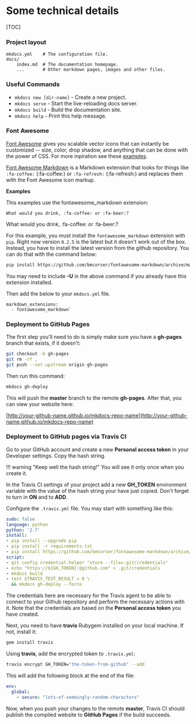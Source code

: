 # Some technical details

[TOC]

### Project layout

    mkdocs.yml    # The configuration file.
    docs/
        index.md  # The documentation homepage.
        ...       # Other markdown pages, images and other files.

### Useful Commands

* `mkdocs new [dir-name]` - Create a new project.
* `mkdocs serve` - Start the live-reloading docs server.
* `mkdocs build` - Build the documentation site.
* `mkdocs help` - Print this help message.

### Font Awesome

[Font Awesome](https://fortawesome.github.io) gives you scalable vector icons that can instantly be customized -- size, color, drop shadow, and anything that can be done with the power of CSS. For more inpiration see these [examples](http://fontawesome.io/examples/).

[Font Awesome Markdown](http://bmcorser.github.io/fontawesome-markdown/) is a Markdown extension that looks for things like `:fa-coffee:` (:fa-coffee:) or `:fa-refresh:` (:fa-refresh:) and replaces them with the Font Awesome icon markup.

**Examples**

This examples use the fontawesome_markdown extension:

```none
What would you drink, :fa-coffee: or :fa-beer:?
```

What would you drink, :fa-coffee: or :fa-beer:?

For this example, you must install the `fontawesome_markdown` extension with `pip`. Right now version `0.2.5` is the latest but it doesn't work out of the box. Instead, you have to install the latest version from the github repository. You can do that with the command below:

```bash
pip install https://github.com/bmcorser/fontawesome-markdown/archive/master.zip
```

You may need to include **-U** in the above command if you already have this extension installed.

Then add the below to your `mkdocs.yml` file.

```none
markdown_extensions:
  - fontawesome_markdown`
```

### Deployment to GitHub Pages

The first step you'll need to do is simply make sure you have a **gh-pages** branch that exists, if it doesn't:

```bash
git checkout -b gh-pages
git rm -rf .
git push --set-upstream origin gh-pages
```

Then run this command:

```bash
mkdocs gh-deploy
```

This will push the **master**  branch to the remote **gh-pages**. After that, you can view your website here:

[http://your-github-name.github.io/mkdocs-repo-name](http://your-github-name.github.io/mkdocs-repo-name)

### Deployment to GitHub pages via Travis CI

Go to your GitHub account and create a new **Personal access token** in your Developer settings. Copy the hash string.

!!! warning "Keep well the hash string!"
    You will see it only once when you create it.

In the Travis CI settings of your project add a new **GH_TOKEN** environment variable with the value of the hash string your have just copied. Don't forget to turn in **ON** and to **ADD**.

Configure the `.travis.yml` file. You may start with something like this:

```yaml
sudo: false
language: python
python: '2.7'
install:
- pip install --upgrade pip
- pip install -r requirements.txt
- pip install https://github.com/bmcorser/fontawesome-markdown/archive/master.zip
script:
- git config credential.helper "store --file=.git/credentials"
- echo "https://${GH_TOKEN}:@github.com" > .git/credentials
- mkdocs build
- test $TRAVIS_TEST_RESULT = 0 \
  && mkdocs gh-deploy --force
```

The credentials here are necessary for the Travis agent to be able to connect to your Github repository and perform the necessary actions with it. Note that the credentials are based on the **Personal access token** you have created.

Next, you need to have **travis** Rubygem installed on your local machine. If not, install it:

```bash
gem install travis
```

Using **travis**, add the encrypted token to `.travis.yml`: 

```bash
travis encrypt GH_TOKEN="the-token-from-github" --add
```

This will add the following block at the end of the file:

```yaml
env:
  global:
    - secure: "lots-of-seemingly-random-characters"
```

Now, when you push your changes to the remote **master**, Travis CI should publish the compiled website to **GitHub Pages** if the build succeeds.
